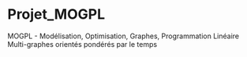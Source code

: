 # Projet_MOGPL
MOGPL - Modélisation, Optimisation, Graphes, Programmation Linéaire
Multi-graphes orientés pondérés par le temps
